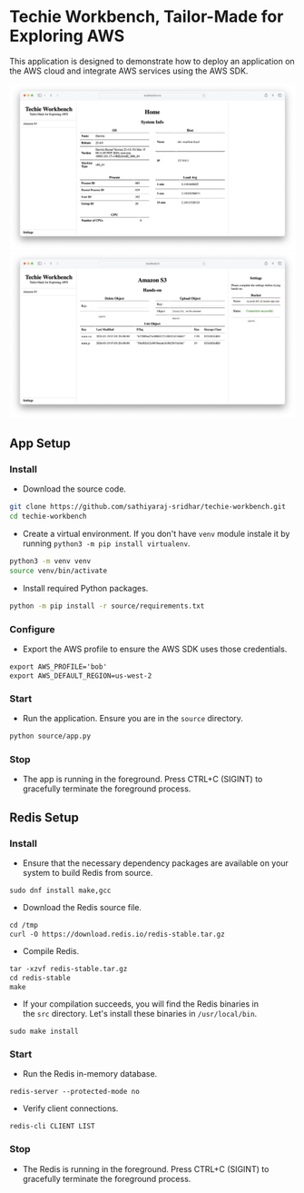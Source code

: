 # Techie Workbench, Tailor-Made for Exploring AWS

This application is designed to demonstrate how to deploy an application on the AWS cloud and integrate AWS services using the AWS SDK.

![Screenshot of the home page showing system metrics.](tw-sshot-home.png)
![Screenshot of Amazon S3 page showing basic object-level operations such as listing, uploading, and deleting objects.](tw-sshot-s3.png)

## App Setup


### Install

- Download the source code.

```bash
git clone https://github.com/sathiyaraj-sridhar/techie-workbench.git
cd techie-workbench
```

- Create a virtual environment. If you don't have `venv` module instale it by running `python3 -m pip install virtualenv`.

```bash
python3 -m venv venv
source venv/bin/activate
```

- Install required Python packages.

```bash
python -m pip install -r source/requirements.txt
```


### Configure

- Export the AWS profile to ensure the AWS SDK uses those credentials.

```
export AWS_PROFILE='bob'
export AWS_DEFAULT_REGION=us-west-2
```


### Start

- Run the application. Ensure you are in the `source` directory.
```bash
python source/app.py
```


### Stop
- The app is running in the foreground. Press CTRL+C (SIGINT) to gracefully terminate the foreground process.


## Redis Setup


### Install

- Ensure that the necessary dependency packages are available on your system to build Redis from source.

```
sudo dnf install make,gcc
```

- Download the Redis source file.

```
cd /tmp
curl -O https://download.redis.io/redis-stable.tar.gz
```

- Compile Redis.

```
tar -xzvf redis-stable.tar.gz
cd redis-stable
make
```

- If your compilation succeeds, you will find the Redis binaries in the `src` directory. Let's install these binaries in `/usr/local/bin`.

```
sudo make install
```


### Start

- Run the Redis in-memory database.

```
redis-server --protected-mode no
```

- Verify client connections.

```
redis-cli CLIENT LIST
```


### Stop
- The Redis is running in the foreground. Press CTRL+C (SIGINT) to gracefully terminate the foreground process.
